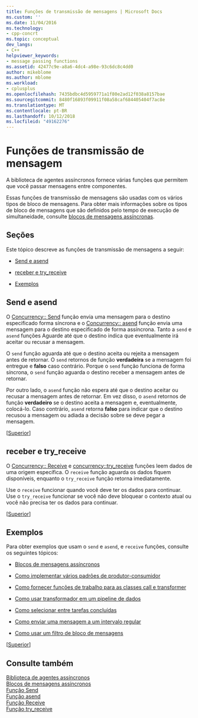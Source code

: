 ```yaml
---
title: Funções de transmissão de mensagens | Microsoft Docs
ms.custom: ''
ms.date: 11/04/2016
ms.technology:
- cpp-concrt
ms.topic: conceptual
dev_langs:
- C++
helpviewer_keywords:
- message passing functions
ms.assetid: 42477c9e-a8a6-4dc4-a98e-93c6dc8c4dd0
author: mikeblome
ms.author: mblome
ms.workload:
- cplusplus
ms.openlocfilehash: 7435bdbc4d5959771a1f80e2ad12f038a8157bae
ms.sourcegitcommit: 8480f16893f09911f08a58caf684405404f7ac8e
ms.translationtype: MT
ms.contentlocale: pt-BR
ms.lasthandoff: 10/12/2018
ms.locfileid: "49162276"
---
```

# <a name="message-passing-functions"></a>Funções de transmissão de mensagem

A biblioteca de agentes assíncronos fornece várias funções que permitem que você passar mensagens entre componentes.

Essas funções de transmissão de mensagens são usadas com os vários tipos de bloco de mensagens. Para obter mais informações sobre os tipos de bloco de mensagens que são definidos pelo tempo de execução de simultaneidade, consulte [blocos de mensagens assíncronas](../../parallel/concrt/asynchronous-message-blocks.md).

##  <a name="top"></a> Seções

Este tópico descreve as funções de transmissão de mensagens a seguir:

- [Send e asend](#send)

- [receber e try_receive](#receive)

- [Exemplos](#examples)

##  <a name="send"></a> Send e asend

O [Concurrency:: Send](reference/concurrency-namespace-functions.md#send) função envia uma mensagem para o destino especificado forma síncrona e o [Concurrency:: asend](reference/concurrency-namespace-functions.md#asend) função envia uma mensagem para o destino especificado de forma assíncrona. Tanto a `send` e `asend` funções Aguarde até que o destino indica que eventualmente irá aceitar ou recusar a mensagem.

O `send` função aguarda até que o destino aceita ou rejeita a mensagem antes de retornar. O `send` retornos de função **verdadeira** se a mensagem foi entregue e **falso** caso contrário. Porque o `send` função funciona de forma síncrona, o `send` função aguarda o destino receber a mensagem antes de retornar.

Por outro lado, o `asend` função não espera até que o destino aceitar ou recusar a mensagem antes de retornar. Em vez disso, o `asend` retornos de função **verdadeiro** se o destino aceita a mensagem e, eventualmente, colocá-lo. Caso contrário, `asend` retorna **falso** para indicar que o destino recusou a mensagem ou adiada a decisão sobre se deve pegar a mensagem.

[[Superior](#top)]

##  <a name="receive"></a> receber e try_receive

O [Concurrency:: Receive](reference/concurrency-namespace-functions.md#receive) e [concurrency::try_receive](reference/concurrency-namespace-functions.md#try_receive) funções leem dados de uma origem específica. O `receive` função aguarda os dados fiquem disponíveis, enquanto o `try_receive` função retorna imediatamente.

Use o `receive` funcionar quando você deve ter os dados para continuar. Use o `try_receive` funcionar se você não deve bloquear o contexto atual ou você não precisa ter os dados para continuar.

[[Superior](#top)]

##  <a name="examples"></a> Exemplos

Para obter exemplos que usam o `send` e `asend`, e `receive` funções, consulte os seguintes tópicos:

- [Blocos de mensagens assíncronos](../../parallel/concrt/asynchronous-message-blocks.md)

- [Como implementar vários padrões de produtor-consumidor](../../parallel/concrt/how-to-implement-various-producer-consumer-patterns.md)

- [Como fornecer funções de trabalho para as classes call e transformer](../../parallel/concrt/how-to-provide-work-functions-to-the-call-and-transformer-classes.md)

- [Como usar transformador em um pipeline de dados](../../parallel/concrt/how-to-use-transformer-in-a-data-pipeline.md)

- [Como selecionar entre tarefas concluídas](../../parallel/concrt/how-to-select-among-completed-tasks.md)

- [Como enviar uma mensagem a um intervalo regular](../../parallel/concrt/how-to-send-a-message-at-a-regular-interval.md)

- [Como usar um filtro de bloco de mensagens](../../parallel/concrt/how-to-use-a-message-block-filter.md)

[[Superior](#top)]

## <a name="see-also"></a>Consulte também

[Biblioteca de agentes assíncronos](../../parallel/concrt/asynchronous-agents-library.md)<br/>
[Blocos de mensagens assíncronos](../../parallel/concrt/asynchronous-message-blocks.md)<br/>
[Função Send](reference/concurrency-namespace-functions.md#send)<br/>
[Função asend](reference/concurrency-namespace-functions.md#asend)<br/>
[Função Receive](reference/concurrency-namespace-functions.md#receive)<br/>
[Função try_receive](reference/concurrency-namespace-functions.md#try_receive)

